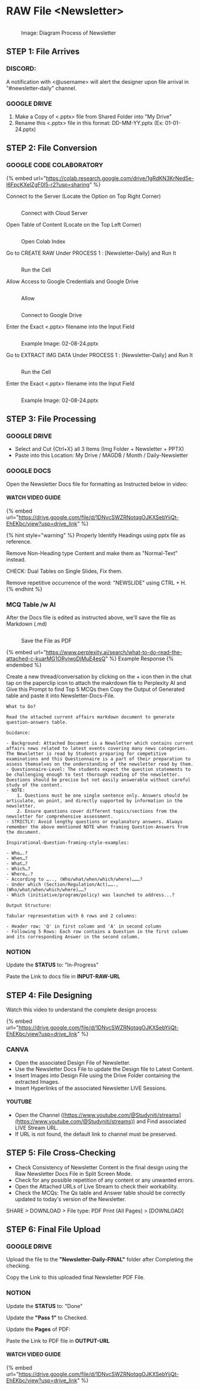 # RAW File \<Newsletter>

<figure><img src="../.gitbook/assets/MAGDB_WORKFLOW_NEWSLETTER.png" alt=""><figcaption><p>Image: Diagram Process of Newsletter</p></figcaption></figure>

## STEP 1: File Arrives

### DISCORD:&#x20;

A notification with <@username> will alert the designer upon file arrival in "#newsletter-daily" channel.

### GOOGLE DRIVE

1. Make a Copy of <.pptx> file from Shared Folder into "My Drive"
2. Rename this <.pptx> file in this format: DD-MM-YY.pptx (Ex: 01-01-24.pptx)

## STEP 2: File Conversion

### GOOGLE CODE COLABORATORY

{% embed url="https://colab.research.google.com/drive/1gRdKN3KrNed5e-l6FpcKXelZgF0l5-r2?usp=sharing" %}

Connect to the Server (Locate the Option on Top Right Corner)

<figure><img src="../.gitbook/assets/Connect-Colab.png" alt=""><figcaption><p>Connect with Cloud Server</p></figcaption></figure>

Open Table of Content (Locate on the Top Left Corner)

<figure><img src="../.gitbook/assets/colab-index.png" alt=""><figcaption><p>Open Colab Index</p></figcaption></figure>

Go to CREATE RAW Under PROCESS 1 : \[Newsletter-Daily] and Run It

<figure><img src="../.gitbook/assets/colab-create-raw.png" alt=""><figcaption><p>Run the Cell</p></figcaption></figure>

Allow Access to Google Credentials and Google Drive

<figure><img src="../.gitbook/assets/Access-req.png" alt=""><figcaption><p>Allow</p></figcaption></figure>

<figure><img src="../.gitbook/assets/image (12).png" alt=""><figcaption><p>Connect to Google Drive</p></figcaption></figure>

Enter the Exact <.pptx> filename into the Input Field

<figure><img src="../.gitbook/assets/image (13).png" alt=""><figcaption><p>Example Image: 02-08-24.pptx</p></figcaption></figure>

Go to EXTRACT IMG DATA Under PROCESS 1 : \[Newsletter-Daily] and Run It

<figure><img src="../.gitbook/assets/image (14).png" alt=""><figcaption><p>Run the Cell</p></figcaption></figure>

Enter the Exact <.pptx> filename into the Input Field

<figure><img src="../.gitbook/assets/image (15).png" alt=""><figcaption><p>Example Image: 02-08-24.pptx</p></figcaption></figure>



## STEP 3: File Processing

### GOOGLE DRIVE

* Select and Cut {Ctrl+X} all 3 Items (Img Folder + Newsletter + PPTX)&#x20;
* Paste into this Location:  My Drive / MAGDB / Month / Daily-Newsletter

### GOOGLE DOCS

Open the Newsletter Docs file for formatting as Instructed below in video:

#### WATCH VIDEO GUIDE

{% embed url="https://drive.google.com/file/d/1DNvcSWZRNotqgOJKXSebYijQt-EhEKbc/view?usp=drive_link" %}

{% hint style="warning" %}
Properly Identify Headings using pptx file as reference.

Remove Non-Heading type Content and make them as "Normal-Text" instead.

CHECK: Dual Tables on Single Slides, Fix them.

Remove repetitive occurrence of the word: "NEWSLIDE" using CTRL + H.
{% endhint %}

### MCQ Table /w AI

After the Docs file is edited as instructed above, we'll save the file as Markdown (.md)

<figure><img src="../.gitbook/assets/DOWNLOAD-PDF.png" alt=""><figcaption><p>Save the File as PDF</p></figcaption></figure>

{% embed url="https://www.perplexity.ai/search/what-to-do-read-the-attached-c-kuarMG1ORyiwoDjMuE4esQ" %}
Example Response
{% endembed %}

Create a new thread/conversation by clicking on the + icon then in the chat tap on the paperclip icon to attach the makrdown file to Perplexity AI and Give this Prompt to find Top 5 MCQs then Copy the Output of Generated table and paste it into Newsletter-Docs-File.&#x20;

```
What to Do?

Read the attached current affairs markdown document to generate question-answers table.

Guidance:

- Background: Attached Document is a Newsletter which contains current affairs news related to latest events covering many news categories. The Newsletter is read by Students preparing for competitive examinations and this Questionnaire is a part of their preparation to assess themselves on the understanding of the newsletter read by them.
- Questionnaire-Level: The students expect the question statements to be challenging enough to test thorough reading of the newsletter. Questions should be precise but not easily answerable without careful study of the content.
- NOTE:
    1. Questions must be one single sentence only. Answers should be articulate, on point, and directly supported by information in the newsletter.
    2. Ensure questions cover different topics/sections from the newsletter for comprehensive assessment.
- STRICTLY: Avoid lengthy questions or explanatory answers. Always remember the above mentioned NOTE when framing Question-Answers from the document.

Inspirational-Question-framing-style-examples:

- Who….?
- When…?
- What…?
- Which…?
- Where….?
- According to ….., (Who/what/when/which/where)………?
- Under which (Section/Regulation/Act)…….,(Who/what/when/which/where)……?
- Which (initiative/program/policy) was launched to address...?

Output Structure:

Tabular representation with 6 rows and 2 columns:

- Header row: 'Q' in first column and 'A' in second column
- Following 5 Rows: Each row contains a Question in the first column and its corresponding Answer in the second column.
```

### NOTION

Update the **STATUS** to: "In-Progress"

Paste the Link to docs file in **INPUT-RAW-URL**

## STEP 4: File Designing

Watch this video to understand the complete design process:

{% embed url="https://drive.google.com/file/d/1DNvcSWZRNotqgOJKXSebYijQt-EhEKbc/view?usp=drive_link" %}

### CANVA

* Open the associated Design File of Newsletter.
* Use the Newsletter Docs File to update the Design file to Latest Content.
* Insert Images into Design File using the Drive Folder containing the extracted Images.
* Insert Hyperlinks of the associated Newsletter LIVE Sessions.

#### YOUTUBE

* Open the Channel ([https://www.youtube.com/@Studyniti/streams](https://www.youtube.com/@Studyniti/streams)) and Find associated LIVE Stream URL.
* If URL is not found, the default link to channel must be preserved.

## STEP 5: File Cross-Checking

* Check Consistency of Newsletter Content in the final design using the Raw Newsletter Docs File in Split Screen Mode.
* Check for any possible repetition of any content or any unwanted errors.
* Open the Attached URLs of Live Stream to check their workability.
* Check the MCQs: The Qs table and Answer table should be correctly updated to today's version of the Newsletter.

SHARE > DOWNLOAD > File type: PDF Print (All Pages) > \[DOWNLOAD]

## STEP 6: Final File Upload

### GOOGLE DRIVE

Upload the file to the **"Newsletter-Daily-FINAL"** folder after Completing the checking.&#x20;

Copy the Link to this uploaded final Newsletter PDF File.&#x20;

### NOTION

Update the **STATUS** to: "Done"

Update the **"Pass 1"** to Checked.

Update the **Pages** of PDF:&#x20;

Paste the Link to PDF file in **OUTPUT-URL**

#### WATCH VIDEO GUIDE

{% embed url="https://drive.google.com/file/d/1DNvcSWZRNotqgOJKXSebYijQt-EhEKbc/view?usp=drive_link" %}
